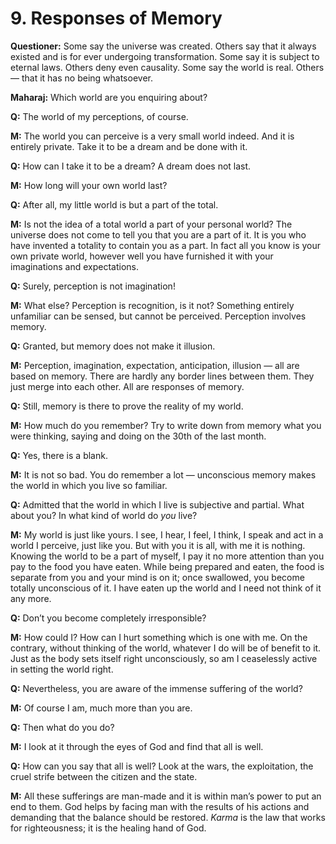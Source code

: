 # 9. Responses of Memory

**Questioner:** Some say the universe was created. Others say that it always existed and is for ever undergoing transformation. Some say it is subject to eternal laws. Others deny even causality. Some say the world is real. Others — that it has no being whatsoever. 

**Maharaj:** Which world are you enquiring about?

**Q:** The world of my perceptions, of course.

**M:** The world you can perceive is a very small world indeed. And it is entirely private. Take it to be a dream and be done with it.

**Q:** How can I take it to be a dream? A dream does not last.

**M:** How long will your own world last?

**Q:** After all, my little world is but a part of the total.

**M:** Is not the idea of a total world a part of your personal world? The universe does not come to tell you that you are a part of it. It is you who have invented a totality to contain you as a part. In fact all you know is your own private world, however well you have furnished it with your imaginations and expectations.

**Q:** Surely, perception is not imagination!

**M:** What else? Perception is recognition, is it not? Something entirely unfamiliar can be sensed, but cannot be perceived. Perception involves memory.

**Q:** Granted, but memory does not make it illusion.

**M:** Perception, imagination, expectation, anticipation, illusion — all are based on memory. There are hardly any border lines between them. They just merge into each other. All are responses of memory.

**Q:** Still, memory is there to prove the reality of my world.

**M:** How much do you remember? Try to write down from memory what you were thinking, saying 
and doing on the 30th of the last month.

**Q:** Yes, there is a blank.

**M:** It is not so bad. You do remember a lot — unconscious memory makes the world in which you live so familiar.

**Q:** Admitted that the world in which I live is subjective and partial. What about you? In what kind of world do *you* live?

**M:** My world is just like yours. I see, I hear, I feel, I think, I speak and act in a world I perceive, just like you. But with you it is all, with me it is nothing. Knowing the world to be a part of myself, I pay it no more attention than you pay to the food you have eaten. While being prepared and eaten, the food is separate from you and your mind is on it; once swallowed, you become totally unconscious of it. I have eaten up the world and I need not think of it any more.

**Q:** Don’t you become completely irresponsible?

**M:** How could I? How can I hurt something which is one with me. On the contrary, without thinking of the world, whatever I do will be of benefit to it. Just as the body sets itself right unconsciously, so am I ceaselessly active in setting the world right.

**Q:** Nevertheless, you are aware of the immense suffering of the world?

**M:** Of course I am, much more than you are.

**Q:** Then what do you do?

**M:** I look at it through the eyes of God and find that all is well.

**Q:** How can you say that all is well? Look at the wars, the exploitation, the cruel strife between the citizen and the state.

**M:** All these sufferings are man-made and it is within man’s power to put an end to them. God helps by facing man with the results of his actions and demanding that the balance should be restored. *Karma* is the law that works for righteousness; it is the healing hand of God.
